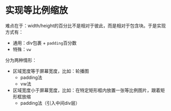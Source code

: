 # 实现等比例缩放

难点在于：width/height的百分比不是相对于彼此，而是相对于包含块。于是实现方式有：

- 通用：div包裹 + `padding`百分数
- 特殊：`vw`

分为两种情形：

- 区域宽度等于屏幕宽度，比如：轮播图
  - padding法
  - vw法
- 区域宽度小于屏幕宽度，比如：在特定矩形框内放置一张等比例图片，跟着矩形框放缩
  - padding法（引入中间div层）
